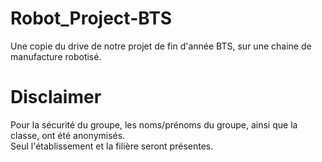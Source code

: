 # Robot_Project-BTS
Une copie du drive de notre projet de fin d'année BTS, sur une chaine de manufacture robotisé.


# Disclaimer
Pour la sécurité du groupe, les noms/prénoms du groupe, ainsi que la classe, ont été anonymisés. <br>
Seul l'établissement et la filière seront présentes.
